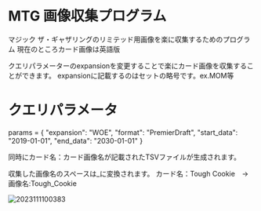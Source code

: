 
# MTG 画像収集プログラム
マジック ザ・ギャザリングのリミテッド用画像を楽に収集するためのプログラム
現在のところカード画像は英語版

クエリパラメーターのexpansionを変更することで楽にカード画像を収集することができます。
expansionに記載するのはセットの略号です。ex.MOM等

# クエリパラメータ
params = {
    "expansion": "WOE",
    "format": "PremierDraft",
    "start_data": "2019-01-01",
    "end_data": "2030-01-01"
}

同時にカード名：カード画像名が記載されたTSVファイルが生成されます。


収集した画像名のスペースは_に変換されます。
カード名：Tough Cookie　→ 画像名:Tough_Cookie

![2023111100383](https://github.com/ManaBurnSaito/get_card_img/assets/139425458/feb5f4c9-6901-4033-b2ff-cd619d51d323)
